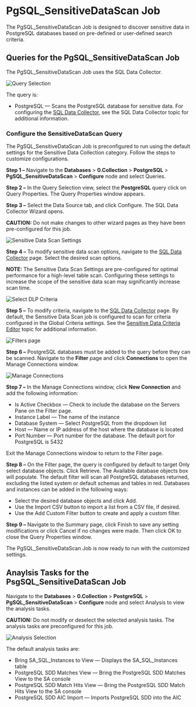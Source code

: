 # PgSQL_SensitiveDataScan Job

The PgSQL_SensitiveDataScan Job is designed to discover sensitive data in PostgreSQL databases based
on pre-defined or user-defined search criteria.

## Queries for the PgSQL_SensitiveDataScan Job

The PgSQL_SensitiveDataScan Job uses the SQL Data Collector.

![Query Selection](/img/product_docs/accessanalyzer/solutions/databases/postgresql/collection/sensitivedataquery.webp)

The query is:

- PostgreSQL — Scans the PostgreSQL database for sensitive data. For configuring the
  [SQL Data Collector](/docs/accessanalyzer/12.0/administration/data-collectors/sql/overview.md), see the SQL Data Collector
  topic for additional information.

### Configure the SensitiveDataScan Query

The PgSQL_SensitiveDataScan Job is preconfigured to run using the default settings for the Sensitive
Data Collection category. Follow the steps to customize configurations.

**Step 1 –** Navigate to the **Databases** > **0.Collection** > **PostgreSQL** >
**PgSQL_SensitiveDataScan** > **Configure** node and select Queries.

**Step 2 –** In the Query Selection view, select the **PostgreSQL** query click on Query Properties.
The Query Properties window appears.

**Step 3 –** Select the Data Source tab, and click Configure. The SQL Data Collector Wizard opens.

**CAUTION:** Do not make changes to other wizard pages as they have been pre-configured for this
job.

![Sensitive Data Scan Settings](/img/product_docs/accessanalyzer/solutions/databases/postgresql/collection/datascanjobsettings.webp)

**Step 4 –** To modify sensitive data scan options, navigate to the
[SQL Data Collector](/docs/accessanalyzer/12.0/administration/data-collectors/sql/overview.md) page. Select the desired scan
options.

**NOTE:** The Sensitive Data Scan Settings are pre-configured for optimal performance for a
high-level table scan. Configuring these settings to increase the scope of the sensitive data scan
may significantly increase scan time.

![Select DLP Criteria](/img/product_docs/accessanalyzer/solutions/databases/postgresql/collection/sensitivedatascancriteria.webp)

**Step 5 –** To modify criteria, navigate to the
[SQL Data Collector](/docs/accessanalyzer/12.0/administration/data-collectors/sql/overview.md) page. By default, the
Sensitive Data Scan job is configured to scan for criteria configured in the Global Criteria
settings. See the
[Sensitive Data Criteria Editor](/docs/accessanalyzer/12.0/sensitive-data/criteriaeditor/overview.md)
topic for additional information.

![Filters page](/img/product_docs/accessanalyzer/solutions/databases/postgresql/collection/sensitivedatascanfilter.webp)

**Step 6 –** PostgreSQL databases must be added to the query before they can be scanned. Navigate to
the **Filter** page and click **Connections** to open the Manage Connections window.

![Manage Connections](/img/product_docs/accessanalyzer/solutions/databases/postgresql/collection/manageconnectionspgsql.webp)

**Step 7 –** In the Manage Connections window, click **New Connection** and add the following
information:

- Is Active Checkbox — Check to include the database on the Servers Pane on the Filter page.
- Instance Label — The name of the instance
- Database System — Select PostgreSQL from the dropdown list
- Host — Name or IP address of the host where the database is located
- Port Number — Port number for the database. The default port for PostgreSQL is 5432

Exit the Manage Connections window to return to the Filter page.

**Step 8 –** On the Filter page, the query is configured by default to target Only select database
objects. Click Retrieve. The Available database objects box will populate. The default filter will
scan all PostgreSQL databases returned, excluding the listed system or default schemas and tables in
red. Databases and instances can be added in the following ways:

- Select the desired database objects and click Add.
- Use the Import CSV button to import a list from a CSV file, if desired.
- Use the Add Custom Filter button to create and apply a custom filter.

**Step 9 –** Navigate to the Summary page, click Finish to save any setting modifications or click
Cancel if no changes were made. Then click OK to close the Query Properties window.

The PgSQL_SensitiveDataScan Job is now ready to run with the customized settings.

## Anaylsis Tasks for the PsgSQL_SensitiveDataScan Job

Navigate to the **Databases** > **0.Collection** > **PostgreSQL** > **PgSQL_SensitiveDataScan** >
**Configure** node and select Analysis to view the analysis tasks.

**CAUTION:** Do not modify or deselect the selected analysis tasks. The analysis tasks are
preconfigured for this job.

![Analysis Selection](/img/product_docs/accessanalyzer/solutions/databases/postgresql/collection/sensitivedataanalysis.webp)

The default analysis tasks are:

- Bring SA_SQL_Instances to View — Displays the SA_SQL_Instances table
- PostgreSQL SDD Matches View — Bring the PostgreSQL SDD Matches View to the SA console
- PostgreSQL SDD Match Hits View — Bring the PostgreSQL SDD Match Hits View to the SA console
- PostgreSQL SDD AIC Import — Imports PostgreSQL SDD into the AIC
